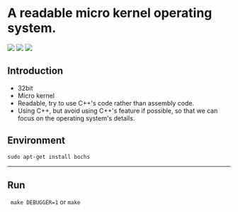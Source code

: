 # A readable micro kernel operating system.
![](https://img.shields.io/badge/Albatross-Shmily-lightgrey)
![](https://img.shields.io/badge/license-GPL%203.0-blue)
![](https://img.shields.io/badge/continue-updating-green) 

## Introduction

- 32bit
- Micro kernel
- Readable, try to use C++'s code rather than assembly code.
- Using C++, but avoid using C++'s feature if possible, so that we can focus on the operating system's details.

## Environment 

`sudo apt-get install bochs`
	
-------

## Run  
` make DEBUGGER=1` or `make`

